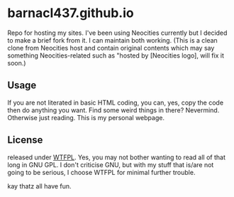 # barnacl437.github.io
Repo for hosting my sites. I've been using Neocities currently but I decided to make a brief fork from it. I can maintain both working.
(This is a clean clone from Neocities host and contain original contents which may say something Neocities-related such as "hosted by [Neocities logo], will fix it soon.)
## Usage
If you are not literated in basic HTML coding, you can, yes, copy the code then do anything you want. Find some weird things in there? Nevermind. Otherwise just reading. This is my personal webpage.

## License
released under [WTFPL](https://en.wikipedia.org). Yes, you may not bother wanting to read all of that long in GNU GPL. I don't criticise GNU, but with my stuff that is/are not going to be serious, I choose WTFPL for minimal further trouble.

kay thatz all have fun.

